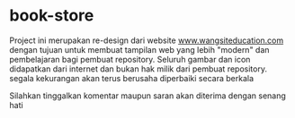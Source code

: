 # book-store


Project ini merupakan re-design dari website www.wangsiteducation.com dengan tujuan untuk membuat tampilan web yang lebih "modern" dan pembelajaran bagi pembuat repository. Seluruh gambar dan icon didapatkan dari internet dan bukan hak milik dari pembuat repository. segala kekurangan akan terus berusaha diperbaiki secara berkala

Silahkan tinggalkan komentar maupun saran akan diterima dengan senang hati
